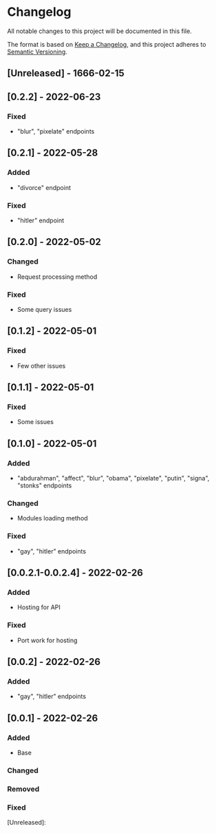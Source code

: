 # Changelog
All notable changes to this project will be documented in this file.

The format is based on [Keep a Changelog](https://keepachangelog.com/en/1.0.0/),
and this project adheres to [Semantic Versioning](https://semver.org/spec/v2.0.0.html).

## [Unreleased] - 1666-02-15

## [0.2.2] - 2022-06-23

### Fixed
- "blur", "pixelate" endpoints

## [0.2.1] - 2022-05-28

### Added
- "divorce" endpoint

### Fixed
- "hitler" endpoint

## [0.2.0] - 2022-05-02

### Changed
- Request processing method

### Fixed
- Some query issues

## [0.1.2] - 2022-05-01

### Fixed
- Few other issues

## [0.1.1] - 2022-05-01

### Fixed
- Some issues

## [0.1.0] - 2022-05-01

### Added
- "abdurahman", "affect", "blur", "obama", "pixelate", "putin", "signa", "stonks" endpoints

### Changed
- Modules loading method

### Fixed
- "gay", "hitler" endpoints

## [0.0.2.1-0.0.2.4] - 2022-02-26

### Added
- Hosting for API

### Fixed
- Port work for hosting

## [0.0.2] - 2022-02-26

### Added
- "gay", "hitler" endpoints

## [0.0.1] - 2022-02-26

### Added
- Base

### Changed

### Removed

### Fixed

[Unreleased]:


